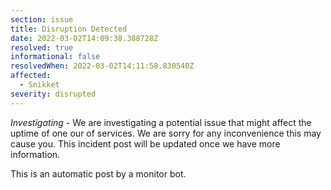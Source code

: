 ```yaml
---
section: issue
title: Disruption Detected
date: 2022-03-02T14:09:38.388728Z
resolved: true
informational: false
resolvedWhen: 2022-03-02T14:11:58.830540Z
affected:
  - Snikket
severity: disrupted
---
```

*Investigating* - We are investigating a potential issue that might affect the uptime of one our of services. We are sorry for any inconvenience this may cause you. This incident post will be updated once we have more information.

This is an automatic post by a monitor bot.
        